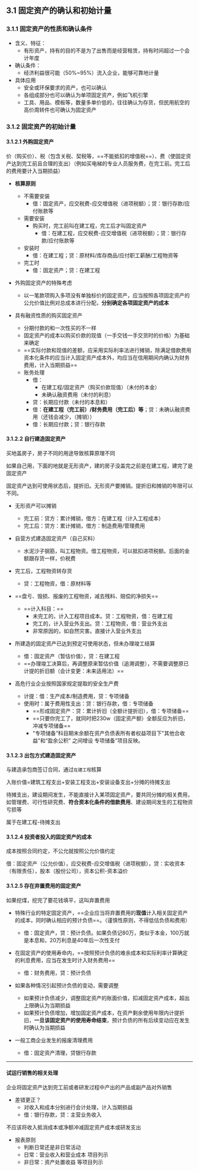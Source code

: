 ## 3.1 固定资产的确认和初始计量

### 3.1.1 固定资产的性质和确认条件

- 含义、特征：
	- 有形资产，持有的目的不是为了出售而是经营租赁，持有时间超过一个会计年度
- 确认条件：
	- 经济利益很可能（50%~95%）流入企业，能够可靠地计量
- 具体应用
	- 安全或环保要求的资产，也可以确认
	- 各组成部分也可以确认为单项固定资产，例如飞机引擎
	- 工具、用品、模板等，数量多单价低的，往往确认为存货，但民用航空的高价周转件也可确认为固定资产

### 3.1.2 固定资产的初始计量

#### 3.1.2.1 外购固定资产

价（购买价）、税（包含关税、契税等，==不能抵扣的增值税==）、费（使固定资产达到完工前且合理的支出）（例如买电梯的专业人员服务费，在完工前。完工后的费用要计入当期损益）

- **核算原则**
	- 不需要安装
		- 借：固定资产，应交税费\-应交增值税（进项税额）；贷：银行存款/应付账款等
	- 需要安装
		- 购买时，完工前叫在建工程，完工后才叫固定资产
			- 借：在建工程，应交税费\-应交增值税（进项税额）；贷：银行存款/应付账款等
	- 安装时
		- 借：在建工程；贷：原材料/库存商品/应付职工薪酬/工程物资等
	- 完工时
		- 借：固定资产；贷：在建工程

- 外购固定资产的特殊考虑
	- 以一笔款项购入多项没有单独标价的固定资产，应当按照各项固定资产的公允价值比例对总成本进行分配，__分别确定各项固定资产的成本__

- 具有融资性质的购买固定资产
	- 分期付款的和一次性买的不一样
	- 固定资产的成本以购买价款的现值（一手交钱一手交货时的价格）为基础来确定
	- ==实际付款和现值的差额，应采用实际利率法进行摊销，除满足借款费用资本化条件的应当计入固定资产成本外，均应当在信用期间内确认为财务费用，计入当期损益==
	- 账务处理
		- 借：
			- 在建工程/固定资产（购买价款现值）（未付的本金）
			- 未确认融资费用（未付的利息）
		- 贷：长期应付款（未付的本息和）
		- 借：__在建工程（完工前）/财务费用（完工后）等__；贷：未确认融资费用（还钱会减少，（摊销））
		- 借：长期应付款；贷：银行存款

#### 3.1.2.2 自行建造固定资产

买地盖房子，房子不同的用途导致核算原理不同

如果自己用，下面的地就是无形资产，建的房子没盖完之前是在建工程，建完了是固定资产

固定资产达到可使用状态后，提折旧。无形资产要摊销。提折旧和摊销的年限可以不同。

- 无形资产可以摊销
	- 完工前：贷方：累计摊销，借方：在建工程（计入工程成本）
	- 完工后：贷方：累计摊销，借方：制造费用/管理费用

- 自营方式建造固定资产（自己买料）
	- 水泥沙子钢筋，叫工程物资。借工程物资，可以抵扣进项税额。后面的金额跟存货一样，价税费

- 完工后，工程物资转存货
	- 贷：工程物资，借：原材料等

- ==盘亏、毁损、报废的工程物资，减去残料、赔偿的净损失==
	- ==计入科目：==
		- 未完工的，计入工程项目成本。贷：工程物资，借：在建工程
		- 完工的，计入营业外支出。贷：工程物资，借：营业外支出
		- 非常原因的，如自然灾害。直接计入营业外支出

- 所建造的固定资产已达到预定可使用状态，但未办理竣工结算
	- 借：固定资产（暂估价值），贷：在建工程
	- ==办理竣工决算后，再调整原来暂估价值（追溯调整），不需要调整原已计提的折旧额（会计变更：未来适用法）==

- 高危行业企业按照国家规定提取的安全生产费
	- 计提：借：生产成本/制造费用，贷：专项储备
	- 使用时：属于费用性支出：贷：银行存款，借：专项储备
		- ==形成固定资产：贷：累计折旧（全额计提折旧），借：专项储备==
		- ==只要你完工了，就同时把230w（固定资产额）全额反应为折旧，冲减专项储备==
		- "专项储备”科目期末余额在资产负债表所有者权益项目下"其他合收益"和“盈余公积” 之间增设 专项储备”项目反映。

#### 3.1.2.3  出包方式建造固定资产

与建造承包商签订合同，通过`在建工程`核算

入账价值\=建筑工程支出+安装工程支出+安装设备支出+分摊的待摊支出

待摊支出，建设期间发生，不能直接计入某项固定资产，要共同分摊的相关费用，如管理费、可行性研究费、__符合资本化条件的借款费用__、建设期间发生的工程物资亏损等

属于在建工程\-待摊支出

#### 3.1.2.4 投资者投入的固定资产的成本

成本按照合同约定，不公允就按照公允价值约定

借：固定资产（公允价值），应交税费\-应交增值税（进项税额），贷：实收资本（有限责任），股本（股份公司），资本公积\-资本溢价


#### 3.1.2.5 存在弃置费用的固定资产

如果挖煤，挖完了要花钱填平，这叫弃置费用

- 特殊行业的特定固定资产，==企业应当将弃置费用的**现值**计入相关固定资产的成本，同时确认相应的预计负债==。（谨慎性原则，不得低估负债和费用）
	- 借：固定资产，贷：预计负债。如果负债记80万，类似于本金，100万就是本息和，20万利息是40年后一次性支付

- 在固定资产的使用寿命内，==按照预计负债的难余成本和实际利率计算确定的利息费用，应当在发生时计入财务费用==
	- 借：财务费用，贷：预计负债

- 如果各种情况引起预计负债的变动，需要调整
	- 如果预计负债减少，调整固定资产的账面价值，扣减固定资产成本，超出上限确认为当期损益
	- 如果预计负债增加，增加固定资产成本，在资产剩余使用年限内计提折旧，__一旦该固定资产的使用寿命结束__，预计负债的所有后续变动应在发生时确认为当期损益

- 一般工商企业发生的报废清理费用
	- 借：固定资产清理，贷银行存款

-----

#### 试运行销售的相关处理

企业将固定资产达到完工前或者研发过程中产出的产品或副产品对外销售

- 差错更正？
	- 对收入和成本分别进行会计处理，计入当期损益
	- 借：银行存款，贷：主营业务收入

不应该将收入抵消成本或净额冲减固定资产成本或研发支出

- 报表原则
	- 判断日常还是非日常活动
	- 日常：营业收入和营业成本 项目列示
	- 非日常：资产处置收益 等项目列示


